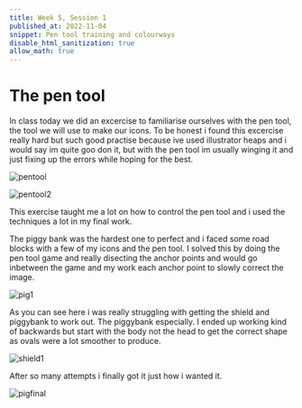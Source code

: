 ```yaml
---
title: Week 5, Session 1
published_at: 2022-11-04
snippet: Pen tool training and colourways  
disable_html_sanitization: true
allow_math: true
---
```


# The pen tool 

In class today we did an excercise to familiarise ourselves with the pen tool, the tool we will use to make our icons. To be honest i found this excercise really hard but such good practise because ive used illustrator heaps and i would say im quite goo don it, but with the pen tool im usually winging it and just fixing up the errors while hoping for the best. 

![pentool](pentool.png)

![pentool2](pentool2.png)

This exercise taught me a lot on how to control the pen tool and i used the techniques a lot in my final work. 

The piggy bank was the hardest one to perfect and i faced some road blocks with a few of my icons and the pen tool. I solved this by doing the pen tool game and really disecting the anchor points and would go inbetween the game and my work each anchor point to slowly correct the image. 

![pig1](pig1.png) 

As you can see here i was really struggling with getting the shield and piggybank to work out. The piggybank especially. I ended up working kind of backwards but start with the body not the head to get the correct shape as ovals were a lot smoother to produce. 

![shield1](shield1.png)

After so many attempts i finally got it just how i wanted it. 

![pigfinal](pigfinal.png)

